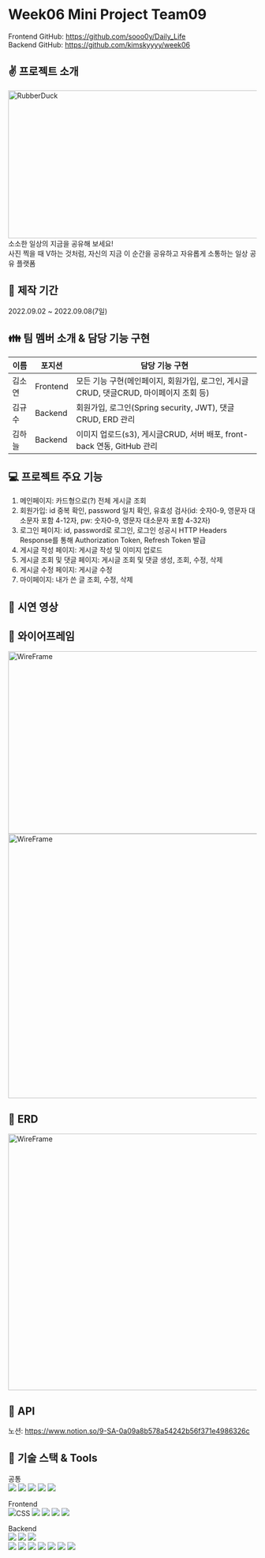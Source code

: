 Week06 Mini Project Team09
=============      
Frontend GitHub: https://github.com/sooo0y/Daily_Life     
Backend GitHub: https://github.com/kimskyyyy/week06   

:v: 프로젝트 소개
-------------   
<img src="/path/to/img.jpg" width="1000px" height="300px" title="px(픽셀) 크기 설정" alt="RubberDuck"></img><br/>
소소한 일상의 지금을 공유해 보세요!   
사진 찍을 때 V하는 것처럼, 자신의 지금 이 순간을 공유하고 자유롭게 소통하는 일상 공유 플랫폼       

:date: 제작 기간
-------------   
2022.09.02 ~ 2022.09.08(7일)   

:family: 팀 멤버 소개 & 담당 기능 구현
-------------   
|이름|포지션|담당 기능 구현|
|------|---|---|
|김소연|Frontend|모든 기능 구현(메인페이지, 회원가입, 로그인, 게시글CRUD, 댓글CRUD, 마이페이지 조회 등)|
|김규수|Backend|회원가입, 로그인(Spring security, JWT), 댓글CRUD, ERD 관리|
|김하늘|Backend|이미지 업로드(s3), 게시글CRUD, 서버 배포, front-back 연동, GitHub 관리|

:computer: 프로젝트 주요 기능
-------------  
1) 메인페이지: 카드형으로(?) 전체 게시글 조회   
2) 회원가입: id 중복 확인, password 일치 확인, 유효성 검사(id: 숫자0-9, 영문자 대소문자 포함 4-12자, pw: 숫자0-9, 영문자 대소문자 포함 4-32자)   
3) 로그인 페이지: id, password로 로그인, 로그인 성공시 HTTP Headers Response를 통해 Authorization Token, Refresh Token 발급    
4) 게시글 작성 페이지: 게시글 작성 및 이미지 업로드   
5) 게시글 조회 및 댓글 페이지: 게시글 조회 및 댓글 생성, 조회, 수정, 삭제   
6) 게시글 수정 페이지: 게시글 수정   
7) 마이페이지: 내가 쓴 글 조회, 수정, 삭제   

:movie_camera: 시연 영상
-------------  

:green_book: 와이어프레임
------------- 
<img src="https://user-images.githubusercontent.com/110077343/189107732-e7c70398-c4d2-4e80-8ea0-9f261afbad0f.png" width="900px" height="370px" title="px(픽셀) 크기 설정" alt="WireFrame"></img><br/>
<img src="https://user-images.githubusercontent.com/110077343/189108012-b0f5330f-2f1b-4c2b-8cd8-a4b25f9602dd.png" width="900px" height="536px" title="px(픽셀) 크기 설정" alt="WireFrame"></img><br/>


:blue_book: ERD
-------------
<img src="https://user-images.githubusercontent.com/110077343/189080595-4f655837-5f4c-45c3-9246-9b32bd0e67c4.png" width="900px" height="520x" title="px(픽셀) 크기 설정" alt="WireFrame"></img><br/>


:orange_book: API
------------- 
노션: https://www.notion.so/9-SA-0a09a8b578a54242b56f371e4986326c

:construction_worker: 기술 스택 & Tools
------------- 
공통   
<img src="https://img.shields.io/badge/Notion-000000?style=for-the-badge&logo=Notion&logoColor=white">
<img src="https://img.shields.io/badge/Google Sheets-34A853?style=for-the-badge&logo=Google Sheets&logoColor=white">
<img src="https://img.shields.io/badge/Git-F05032?style=for-the-badge&logo=Git&logoColor=white">
<img src="https://img.shields.io/badge/GitHub-181717?style=for-the-badge&logo=GitHub&logoColor=white">
<img src="https://img.shields.io/badge/Ubuntu-E95420?style=for-the-badge&logo=Ubuntu&logoColor=white">

Frontend    
<img src="https://img.shields.io/badge/JavaScript-F7DF1E?style=for-the-badge&logo=JavaScript&logoColor=white">CSS
<img src="https://img.shields.io/badge/JavaScript-F7DF1E?style=for-the-badge&logo=JavaScript&logoColor=white">
<img src="https://img.shields.io/badge/React-61DAFB?style=for-the-badge&logo=React&logoColor=white">
<img src="https://img.shields.io/badge/Redux-764ABC?style=for-the-badge&logo=Redux&logoColor=white">
<img src="https://img.shields.io/badge/Axios-5A29E4?style=for-the-badge&logo=Axios&logoColor=white">

Backend   
<img src="https://img.shields.io/badge/Spring-6DB33F?style=for-the-badge&logo=Spring&logoColor=white">
<img src="https://img.shields.io/badge/Spring Boot-6DB33F?style=for-the-badge&logo=Spring Boot&logoColor=white">
<img src="https://img.shields.io/badge/Spring Security-6DB33F?style=for-the-badge&logo=Spring Security&logoColor=white">   
<img src="https://img.shields.io/badge/JSON Web Tokens-000000?style=for-the-badge&logo=JSON Web Tokens&logoColor=white">
<img src="https://img.shields.io/badge/Gradle-02303A?style=for-the-badge&logo=Gradle&logoColor=white"> 
<img src="https://img.shields.io/badge/IntelliJ IDEA-000000?style=for-the-badge&logo=IntelliJ IDEA&logoColor=white"> 
<img src="https://img.shields.io/badge/Postman-FF6C37?style=for-the-badge&logo=Postman&logoColor=white"> 
<img src="https://img.shields.io/badge/Amazon S3-569A31?style=for-the-badge&logo=Amazon S3&logoColor=white"> 
<img src="https://img.shields.io/badge/Amazon EC2-FF9900?style=for-the-badge&logo=Amazon EC2&logoColor=white"> 
<img src="https://img.shields.io/badge/Sourcetree-0052CC?style=for-the-badge&logo=Sourcetree&logoColor=white"> 
